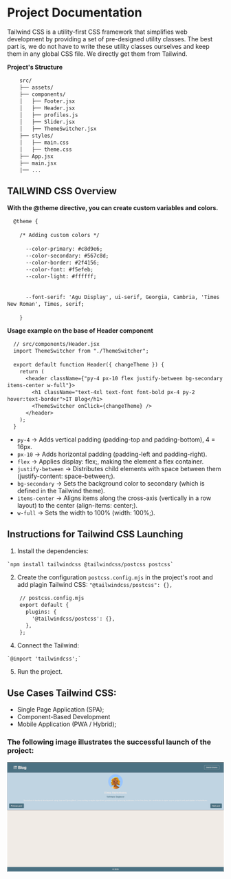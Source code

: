 # Project Documentation

Tailwind CSS is a utility-first CSS framework that simplifies web development by providing a set of pre-designed utility classes. The best part is, we do not have to write these utility classes ourselves and keep them in any global CSS file. We directly get them from Tailwind.

**Project's Structure**


        src/
        ├── assets/
        ├── components/
        │   ├── Footer.jsx
        │   ├── Header.jsx
        │   ├── profiles.js
        │   ├── Slider.jsx
        │   ├── ThemeSwitcher.jsx
        ├── styles/
        │   ├── main.css
        │   ├── theme.css
        ├── App.jsx
        ├── main.jsx
        |── ...
    
    
## TAILWIND CSS Overview

**With the @theme directive, you can create custom variables and colors.**

  ```
    @theme {

      /* Adding custom colors */

        --color-primary: #c8d9e6;
        --color-secondary: #567c8d;
        --color-border: #2f4156;
        --color-font: #f5efeb;
        --color-light: #ffffff;
      
      
        --font-serif: 'Agu Display', ui-serif, Georgia, Cambria, 'Times New Roman', Times, serif;
        
      }
  ```

**Usage example on the base of Header component**

  ```
    // src/components/Header.jsx
    import ThemeSwitcher from "./ThemeSwitcher";
    
    export default function Header({ changeTheme }) {
      return (
        <header className={"py-4 px-10 flex justify-between bg-secondary items-center w-full"}>
          <h1 className="text-4xl text-font font-bold px-4 py-2 hover:text-border">IT Blog</h1>
          <ThemeSwitcher onClick={changeTheme} />
        </header>
      );
    }
  ```


- `py-4` → Adds vertical padding (padding-top and padding-bottom), 4 = 16px.
- `px-10` → Adds horizontal padding (padding-left and padding-right).
- `flex` → Applies display: flex;, making the element a flex container.
- `justify-between` → Distributes child elements with space between them (justify-content: space-between;).
- `bg-secondary` → Sets the background color to secondary (which is defined in the Tailwind theme).
- `items-center` → Aligns items along the cross-axis (vertically in a row layout) to the center (align-items: center;).
- `w-full` → Sets the width to 100% (width: 100%;).


## Instructions for Tailwind CSS Launching

  1. Install the dependencies:

    `npm install tailwindcss @tailwindcss/postcss postcss`

  2. Create the configuration `postcss.config.mjs` in the project's root and add plagin Tailwind CSS: `"@tailwindcss/postcss": {},`

  ```
      // postcss.config.mjs
      export default {
        plugins: {
          '@tailwindcss/postcss': {},
        },
      };
  ```

  4. Connect the Tailwind:

    `@import 'tailwindcss';`

  5. Run the project.

## Use Cases Tailwind CSS:

 - Single Page Application (SPA);
 - Component-Based Development
 - Mobile Application (PWA / Hybrid);

### The following image illustrates the successful launch of the project:

<img src="../05_css_framework//public/reference.png">
